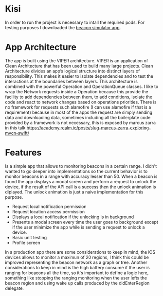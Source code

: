 
# Kisi

In order to run the project is necessary to intall the required pods. For testing purposes I downloaded the [beacon simulator app](https://itunes.apple.com/us/app/beacon-simulator/id1098267039?mt=8).

# App Architecture
The app is built using the VIPER architecture. VIPER is an application of Clean Architecture that has been used to build many large projects. Clean Architecture divides an app’s logical structure into distinct layers of responsibility. This makes it easier to isolate dependencies and to test the interactions at the boundaries between layers. This architecture is combined with the powerful Operation and OperationQueue classes. I like to wrap the Network requests inside a Operation because this provide the facility to add dependencies between them, to add conditions, isolate the code and react to network changes based on operations priorities. There is no framework for requests such alamofire (I can use alamofire if that is a requirement) because in most of the apps the request are simply sending data and downloading data, sometimes including all the boilerplate code provided by a framework is not necessary, this is exposed by marcus zarra in this talk https://academy.realm.io/posts/slug-marcus-zarra-exploring-mvcn-swift/

# Features
Is a simple app that allows to monitoring beacons in a certain range. I didn't wanted to go deeper into implementations so the current behavior is to monitor beacons in a range with accuracy lesser than 50. When a beacon is found the app displays a modal screen and perform a request to unlock the device, if the result of the API call is a success then the unlock animation is diplayed. The unlock animation is just a naive implementation for this purpose.

- Request local notification permission
- Request location access permission
- Displays a local notification if the unlocking is in background
- Presents a modal screen every time the user goes to background except if the user minimize the app while is sending a request to unlock a device.
- Basic unit testing
- Profile screen

In a production app there are some considerations to keep in mind, the iOS devices allows to monitor a maximun of 20 regions, I think this could be improved representing the beacon network as a graph or tree. Another considerations to keep in mind is the high battery consume if the user is ranging for beacons all the time, so it's important to define a logic here, something like stopping the ranging monitoring when the user lefts the beacon region and using wake up calls produced by the didEnterRegion delegate.
